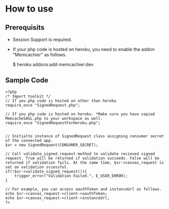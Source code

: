 How to use 
================================

Prerequisits
------------------------------------------------------------------------------------------------------
- Session Support is required.
- If your php code is hosted on heroku, you need to enable the addon "Memcachier" as follows. 

    $ heroku addons:add memcachier:dev


Sample Code
------------------------------------------------------------------------------------------------------
    <?php
    /* Import toolkit */
    // If you php code is hosted on other than heroku
    require_once "SignedRequest.php";

    // If you php code is hosted on heroku. *Make sure you have copied MemcacheSASL.php to your workspace as well.
    require_once "SignedRequestForHeroku.php";
    

    // Initialte instance of SignedRequest class assigning consumer secret of the connected app.
    $sr = new SignedRequest(CONSUMER_SECRET);
    
    // Call validate_signed_request method to validate recieved signed request. True will be returned if validation succeeds. False will be returned if validation fails. At the same time, $sr->canvas_request is set on validation sccessful.
    if(!$sr->validate_signed_request()){
        trigger_error("Validation Failed.", E_USER_ERROR);
    }
    
    // For example, you can access oauthToken and instanceUrl as follows.
    echo $sr->canvas_request->client->oauthToken;
    echo $sr->canvas_request->client->instanceUrl;
    ?>


